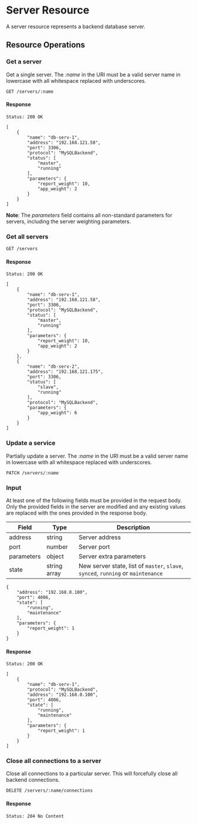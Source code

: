 # Server Resource

A server resource represents a backend database server.

## Resource Operations

### Get a server

Get a single server. The _:name_ in the URI must be a valid server name in
lowercase with all whitespace replaced with underscores.

```
GET /servers/:name
```

#### Response

```
Status: 200 OK

[
    {
        "name": "db-serv-1",
        "address": "192.168.121.58",
        "port": 3306,
        "protocol": "MySQLBackend",
        "status": [
            "master",
            "running"
        ],
        "parameters": {
            "report_weight": 10,
            "app_weight": 2
        }
    }
]
```

**Note**: The _parameters_ field contains all non-standard parameters for
  servers, including the server weighting parameters.

### Get all servers

```
GET /servers
```

#### Response

```
Status: 200 OK

[
    {
        "name": "db-serv-1",
        "address": "192.168.121.58",
        "port": 3306,
        "protocol": "MySQLBackend",
        "status": [
            "master",
            "running"
        ],
        "parameters": {
            "report_weight": 10,
            "app_weight": 2
        }
    },
    {
        "name": "db-serv-2",
        "address": "192.168.121.175",
        "port": 3306,
        "status": [
            "slave",
            "running"
        ],
        "protocol": "MySQLBackend",
        "parameters": {
            "app_weight": 6
        }
    }
]
```

### Update a service

Partially update a server. The _:name_ in the URI must be a valid server name in
lowercase with all whitespace replaced with underscores.

```
PATCH /servers/:name
```

### Input

At least one of the following fields must be provided in the request body. Only
the provided fields in the server are modified and any existing values are
replaced with the ones provided in the response body.


|Field      |Type        |Description                                                                      |
|-----------|------------|---------------------------------------------------------------------------------|
|address    |string      |Server address                                                                   |
|port       |number      |Server port                                                                      |
|parameters |object      |Server extra parameters                                                          |
|state      |string array|New server state, list of `master`, `slave`, `synced`, `running` or `maintenance`|

```
{
    "address": "192.168.0.100",
    "port": 4006,
    "state": [
        "running",
        "maintenance"
    ],
    "parameters": {
        "report_weight": 1
    }
}
```

#### Response

```
Status: 200 OK

[
    {
        "name": "db-serv-1",
        "protocol": "MySQLBackend",
        "address": "192.168.0.100",
        "port": 4006,
        "state": [
            "running",
            "maintenance"
        ],
        "parameters": {
            "report_weight": 1
        }
    }
]
```

### Close all connections to a server

Close all connections to a particular server. This will forcefully close all
backend connections.

```
DELETE /servers/:name/connections
```

#### Response

```
Status: 204 No Content
```
